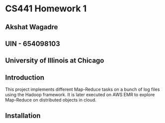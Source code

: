 # CS441 Homework 1
## Akshat Wagadre
## UIN - 654098103
## University of Illinois at Chicago

## Introduction
This project implements different Map-Reduce tasks on a bunch of log files using the Hadoop framework.
It is later executed on AWS EMR to explore Map-Reduce on distributed objects in cloud. 

## Installation